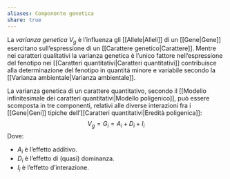 ```yaml
---
aliases: Componente genetica
share: true
---
```

La *varianza genetica* $V_g$ è l’influenza gli [[Allele|Alleli]] di un [[Gene|Gene]] esercitano sull’espressione di un [[Carattere genetico|Carattere]].
Mentre nei caratteri qualitativi la varianza genetica è l’unico fattore nell’espressione del fenotipo nei [[Caratteri quantitativi|Caratteri quantitativi]] contribuisce alla determinazione del fenotipo in quantità minore e variabile secondo la [[Varianza ambientale|Varianza ambientale]].

La varianza genetica di un carattere quantitativo, secondo il [[Modello infinitesimale dei caratteri quantitativi|Modello poligenico]], può essere scomposta in tre componenti, relativi alle diverse interazioni fra i [[Gene|Geni]] tipiche dell’[[Caratteri quantitativi|Eredità poligenica]]:
$$V_g = G_i = A_i + D_i + I_i$$
Dove:
- $A_i$ è l’effetto additivo.
- $D_i$ è l’effetto di (quasi) dominanza.
- $I_i$ è l’effetto d’interazione.
